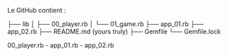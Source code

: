 Le GitHub contient :

├── lib
│   ├── 00_player.rb
│   └── 01_game.rb
├──	app_01.rb
├──	app_02.rb
├──	README.md (yours truly)
├──	Gemfile
└── Gemfile.lock

00_player.rb - app_01.rb - app_02.rb

